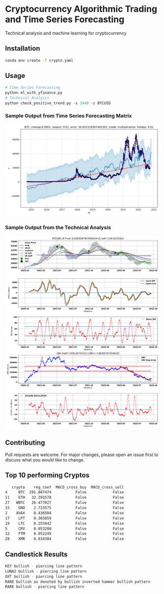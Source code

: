 # Cryptocurrency Algorithmic Trading and Time Series Forecasting

Technical analysis and machine learning for cryptocurrency

## Installation
```bash
conda env create -f crypto.yaml
```

## Usage

```python
# Time Series Forecasting
python ml_with_yfinance.py
# Technical Analysis
python check_positive_trend.py -s 1440 -c BTCUSD
```
### Sample Output from Time Series Forecasting Matrix
![alt text](https://github.com/bszek213/cryptoML/blob/main/forecast_ML/BTC/BTC.png)

### Sample Output from the Technical Analysis
![alt text](https://github.com/bszek213/cryptoML/blob/main/technical_analysis/BTCUSD.svg)

## Contributing
Pull requests are welcome. For major changes, please open an issue first to discuss what you would like to change.

## Top 10 performing Cryptos
```bash
   crypto    reg_coef  MACD_cross_buy  MACD_cross_sell
4     BTC  291.087474           False            False
11    ETH   32.391578           False            False
27   WBTC   26.477027           False            False
15    GNO    2.723575           False            False
2    AVAX    0.436584           False            False
17    LPT    0.303859           False            False
19    LTC    0.255842           False            False
5     CRV    0.053200           False            False
12    FTM    0.052249           False            False
28    XMR    0.034384           False            False
```
## Candlestick Results
```bash
KEY bullish - piercing line pattern
LUNA2 bullish - piercing line pattern
OXT bullish - piercing line pattern
RARE bullish as denoted by bullish inverted hammer bullish pattern
RARE bullish - piercing line pattern
```
